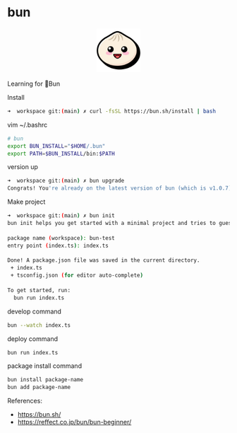 # bun

<p align="center">
    <img alt="Bun" src="./img/logo-square.jpg" width="100" />
</p>

Learning for 🍞Bun

Install

```bash
➜  workspace git:(main) ✗ curl -fsSL https://bun.sh/install | bash
```

vim ~/.bashrc

```bash
# bun
export BUN_INSTALL="$HOME/.bun"
export PATH=$BUN_INSTALL/bin:$PATH
```

version up

```bash
➜  workspace git:(main) ✗ bun upgrade
Congrats! You're already on the latest version of bun (which is v1.0.7)upgrade
```

Make project

```bash
➜  workspace git:(main) ✗ bun init
bun init helps you get started with a minimal project and tries to guess sensible defaults. Press ^C anytime to quit

package name (workspace): bun-test
entry point (index.ts): index.ts

Done! A package.json file was saved in the current directory.
 + index.ts
 + tsconfig.json (for editor auto-complete)

To get started, run:
  bun run index.ts
```

develop command

```bash
bun --watch index.ts
```

deploy command

```bash
bun run index.ts
```

package install command

```bash
bun install package-name
bun add package-name
```

References:

- https://bun.sh/
- https://reffect.co.jp/bun/bun-beginner/
